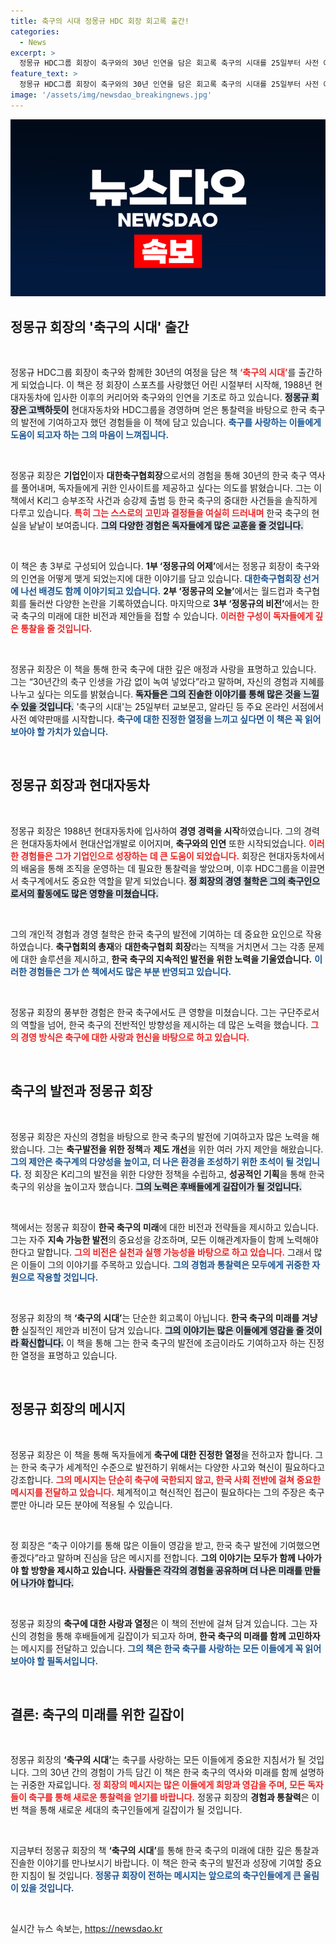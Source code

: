```yaml
---
title: 축구의 시대 정몽규 HDC 회장 회고록 출간!
categories:
  - News
excerpt: >
  정몽규 HDC그룹 회장이 축구와의 30년 인연을 담은 회고록 축구의 시대를 25일부터 사전 예약 판매합니다. 기업인으로서의 통찰과 한국 축구의 열정을 엿볼 기회, 놓치지 마세요!
feature_text: >
  정몽규 HDC그룹 회장이 축구와의 30년 인연을 담은 회고록 축구의 시대를 25일부터 사전 예약 판매합니다. 기업인으로서의 통찰과 한국 축구의 열정을 엿볼 기회, 놓치지 마세요!
image: '/assets/img/newsdao_breakingnews.jpg'
---
```


<p><img src="/assets/img/newsdao_breakingnews.jpg" alt="flaretime 속보" /></p>

<h2 data-ke-size="size26">정몽규 회장의 '축구의 시대' 출간</h2>

<p data-ke-size="size16">&nbsp;</p>

<p>정몽규 HDC그룹 회장이 축구와 함께한 30년의 여정을 담은 책 <b><span style="color: #ee2323;">‘축구의 시대’</span></b>를 출간하게 되었습니다. 이 책은 정 회장이 스포츠를 사랑했던 어린 시절부터 시작해, 1988년 현대자동차에 입사한 이후의 커리어와 축구와의 인연을 기초로 하고 있습니다. <b><span style="background-color: #21538527;">정몽규 회장은 고백하듯이</span></b> 현대자동차와 HDC그룹을 경영하며 얻은 통찰력을 바탕으로 한국 축구의 발전에 기여하고자 했던 경험들을 이 책에 담고 있습니다. <b><span style="color: #1a5490;">축구를 사랑하는 이들에게 도움이 되고자 하는 그의 마음이 느껴집니다.</span></b></p>

<p data-ke-size="size16">&nbsp;</p>

<p>정몽규 회장은 <b>기업인</b>이자 <b>대한축구협회장</b>으로서의 경험을 통해 30년의 한국 축구 역사를 풀어내며, 독자들에게 귀한 인사이트를 제공하고 싶다는 의도를 밝혔습니다. 그는 이 책에서 K리그 승부조작 사건과 승강제 출범 등 한국 축구의 중대한 사건들을 솔직하게 다루고 있습니다. <b><span style="color: #ee2323;">특히 그는 스스로의 고민과 결정들을 여실히 드러내며</span></b> 한국 축구의 현실을 낱낱이 보여줍니다. <b><span style="background-color: #21538527;">그의 다양한 경험은 독자들에게 많은 교훈을 줄 것입니다.</span></b></p>

<p data-ke-size="size16">&nbsp;</p>

<p>이 책은 총 3부로 구성되어 있습니다. <b>1부 ‘정몽규의 어제’</b>에서는 정몽규 회장이 축구와의 인연을 어떻게 맺게 되었는지에 대한 이야기를 담고 있습니다. <b><span style="color: #1a5490;">대한축구협회장 선거에 나선 배경도 함께 이야기되고 있습니다.</span></b> <b>2부 ‘정몽규의 오늘’</b>에서는 월드컵과 축구협회를 둘러싼 다양한 논란을 기록하였습니다. 마지막으로 <b>3부 ‘정몽규의 비전’</b>에서는 한국 축구의 미래에 대한 비전과 제안들을 접할 수 있습니다. <b><span style="color: #ee2323;">이러한 구성이 독자들에게 깊은 통찰을 줄 것입니다.</span></b></p>

<p data-ke-size="size16">&nbsp;</p>

<p>정몽규 회장은 이 책을 통해 한국 축구에 대한 깊은 애정과 사랑을 표명하고 있습니다. 그는 “30년간의 축구 인생을 가감 없이 녹여 넣었다”라고 말하며, 자신의 경험과 지혜를 나누고 싶다는 의도를 밝혔습니다. <b><span style="background-color: #21538527;">독자들은 그의 진솔한 이야기를 통해 많은 것을 느낄 수 있을 것입니다.</span></b> '축구의 시대'는 25일부터 교보문고, 알라딘 등 주요 온라인 서점에서 사전 예약판매를 시작합니다. <b><span style="color: #1a5490;">축구에 대한 진정한 열정을 느끼고 싶다면 이 책은 꼭 읽어보아야 할 가치가 있습니다.</span></b></p>

<p data-ke-size="size16">&nbsp;</p>

<h2 data-ke-size="size26">정몽규 회장과 현대자동차</h2>

<p data-ke-size="size16">&nbsp;</p>

<p>정몽규 회장은 1988년 현대자동차에 입사하여 <b>경영 경력을 시작</b>하였습니다. 그의 경력은 현대자동차에서 현대산업개발로 이어지며, <b>축구와의 인연</b> 또한 시작되었습니다. <b><span style="color: #ee2323;">이러한 경험들은 그가 기업인으로 성장하는 데 큰 도움이 되었습니다.</span></b> 회장은 현대자동차에서의 배움을 통해 조직을 운영하는 데 필요한 통찰력을 쌓았으며, 이후 HDC그룹을 이끌면서 축구계에서도 중요한 역할을 맡게 되었습니다. <b><span style="background-color: #21538527;">정 회장의 경영 철학은 그의 축구인으로서의 활동에도 많은 영향을 미쳤습니다.</span></b></p>

<p data-ke-size="size16">&nbsp;</p>

<p>그의 개인적 경험과 경영 철학은 한국 축구의 발전에 기여하는 데 중요한 요인으로 작용하였습니다. <b>축구협회의 총재</b>와 <b>대한축구협회 회장</b>라는 직책을 거치면서 그는 각종 문제에 대한 솔루션을 제시하고, <b>한국 축구의 지속적인 발전을 위한 노력을 기울였습니다.</b> <b><span style="color: #1a5490;">이러한 경험들은 그가 쓴 책에서도 많은 부분 반영되고 있습니다.</span></b></p>

<p data-ke-size="size16">&nbsp;</p>

<p>정몽규 회장의 풍부한 경험은 한국 축구에서도 큰 영향을 미쳤습니다. 그는 구단주로서의 역할을 넘어, 한국 축구의 전반적인 방향성을 제시하는 데 많은 노력을 했습니다. <b><span style="color: #ee2323;">그의 경영 방식은 축구에 대한 사랑과 헌신을 바탕으로 하고 있습니다.</span></b></p>

<p data-ke-size="size16">&nbsp;</p>

<h2 data-ke-size="size26">축구의 발전과 정몽규 회장</h2>

<p data-ke-size="size16">&nbsp;</p>

<p>정몽규 회장은 자신의 경험을 바탕으로 한국 축구의 발전에 기여하고자 많은 노력을 해왔습니다. 그는 <b>축구발전을 위한 정책</b>과 <b>제도 개선</b>을 위한 여러 가지 제안을 해왔습니다. <b><span style="color: #1a5490;">그의 제안은 축구계의 다양성을 높이고, 더 나은 환경을 조성하기 위한 초석이 될 것입니다.</span></b> 정 회장은 K리그의 발전을 위한 다양한 정책을 수립하고, <b>성공적인 기획</b>을 통해 한국 축구의 위상을 높이고자 했습니다. <b><span style="background-color: #21538527;">그의 노력은 후배들에게 길잡이가 될 것입니다.</span></b></p>

<p data-ke-size="size16">&nbsp;</p>

<p>책에서는 정몽규 회장이 <b>한국 축구의 미래</b>에 대한 비전과 전략들을 제시하고 있습니다. 그는 자주 <b>지속 가능한 발전</b>의 중요성을 강조하며, 모든 이해관계자들이 함께 노력해야 한다고 말합니다. <b><span style="color: #ee2323;">그의 비전은 실천과 실행 가능성을 바탕으로 하고 있습니다.</span></b> 그래서 많은 이들이 그의 이야기를 주목하고 있습니다. <b><span style="color: #1a5490;">그의 경험과 통찰력은 모두에게 귀중한 자원으로 작용할 것입니다.</span></b></p>

<p data-ke-size="size16">&nbsp;</p>

<p>정몽규 회장의 책 <b>‘축구의 시대’</b>는 단순한 회고록이 아닙니다. <b>한국 축구의 미래를 겨냥한</b> 실질적인 제안과 비전이 담겨 있습니다. <b><span style="background-color: #21538527;">그의 이야기는 많은 이들에게 영감을 줄 것이라 확신합니다.</span></b> 이 책을 통해 그는 한국 축구의 발전에 조금이라도 기여하고자 하는 진정한 열정을 표명하고 있습니다.</p>

<p data-ke-size="size16">&nbsp;</p>

<h2 data-ke-size="size26">정몽규 회장의 메시지</h2>

<p data-ke-size="size16">&nbsp;</p>

<p>정몽규 회장은 이 책을 통해 독자들에게 <b>축구에 대한 진정한 열정</b>을 전하고자 합니다. 그는 한국 축구가 세계적인 수준으로 발전하기 위해서는 다양한 사고와 혁신이 필요하다고 강조합니다. <b><span style="color: #ee2323;">그의 메시지는 단순히 축구에 국한되지 않고, 한국 사회 전반에 걸쳐 중요한 메시지를 전달하고 있습니다.</span></b> 체계적이고 혁신적인 접근이 필요하다는 그의 주장은 축구뿐만 아니라 모든 분야에 적용될 수 있습니다.</p>

<p data-ke-size="size16">&nbsp;</p>

<p>정 회장은 “축구 이야기를 통해 많은 이들이 영감을 받고, 한국 축구 발전에 기여했으면 좋겠다”라고 말하며 진심을 담은 메시지를 전합니다. <b>그의 이야기는 모두가 함께 나아가야 할 방향을 제시하고 있습니다.</b> <b><span style="background-color: #21538527;">사람들은 각각의 경험을 공유하며 더 나은 미래를 만들어 나가야 합니다.</span></b></p>

<p data-ke-size="size16">&nbsp;</p>

<p>정몽규 회장의 <b>축구에 대한 사랑과 열정</b>은 이 책의 전반에 걸쳐 담겨 있습니다. 그는 자신의 경험을 통해 후배들에게 길잡이가 되고자 하며, <b>한국 축구의 미래를 함께 고민하자</b>는 메시지를 전달하고 있습니다. <b><span style="color: #1a5490;">그의 책은 한국 축구를 사랑하는 모든 이들에게 꼭 읽어보아야 할 필독서입니다.</span></b></p>

<p data-ke-size="size16">&nbsp;</p>

<h2 data-ke-size="size26">결론: 축구의 미래를 위한 길잡이</h2>

<p data-ke-size="size16">&nbsp;</p>

<p>정몽규 회장의 <b>‘축구의 시대’</b>는 축구를 사랑하는 모든 이들에게 중요한 지침서가 될 것입니다. 그의 30년 간의 경험이 가득 담긴 이 책은 한국 축구의 역사와 미래를 함께 설명하는 귀중한 자료입니다. <b><span style="color: #ee2323;">정 회장의 메시지는 많은 이들에게 희망과 영감을 주며, 모든 독자들이 축구를 통해 새로운 통찰력을 얻기를 바랍니다.</span></b> 정몽규 회장의 <b>경험과 통찰력</b>은 이번 책을 통해 새로운 세대의 축구인들에게 길잡이가 될 것입니다.</p>

<p data-ke-size="size16">&nbsp;</p>

<p>지금부터 정몽규 회장의 책 <b>‘축구의 시대’</b>를 통해 한국 축구의 미래에 대한 깊은 통찰과 진솔한 이야기를 만나보시기 바랍니다. 이 책은 한국 축구의 발전과 성장에 기여할 중요한 지침이 될 것입니다. <b><span style="color: #1a5490;">정몽규 회장이 전하는 메시지는 앞으로의 축구인들에게 큰 울림이 있을 것입니다.</span></b></p>

<p data-ke-size="size16">&nbsp;</p>
실시간 뉴스 속보는, <a href="https://newsdao.kr" rel="dofollow">https://newsdao.kr</a>


